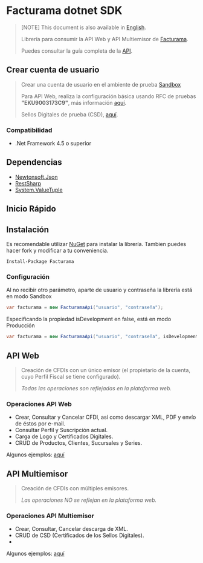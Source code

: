 # Facturama dotnet  SDK
  
> [NOTE] This document is also available in [English].
>
> Librería para consumir la API Web y API Multiemisor de [Facturama](https://api.facturama.mx/).
>
> Puedes consultar la guía completa de la [API](https://apisandbox.facturama.mx/guias).
## Crear cuenta de usuario

> Crear una cuenta de usuario en el ambiente de prueba [Sandbox](https://dev.facturama.mx/api/login) 
>
> Para API Web, realiza la configuración básica usando RFC de pruebas **"EKU9003173C9"**, más información [aquí](https://apisandbox.facturama.mx/guias/perfil-fiscal).
>
> Sellos Digitales de prueba (CSD), [aquí](https://github.com/rafa-dx/facturama-CSD-prueba). 


### Compatibilidad
* .Net Framework 4.5 o superior

## Dependencias
* [Newtonsoft.Json](http://james.newtonking.com/json)
* [RestSharp](http://restsharp.org/)
* [System.ValueTuple](https://www.nuget.org/packages/System.ValueTuple/)

## Inicio Rápido

## Instalación 

Es recomendable utilizar [NuGet](http://docs.nuget.org) para instalar la librería. Tambien puedes hacer fork y modificar a tu conveniencia.
```net
Install-Package Facturama
```

### Configuración  

Al no recibir otro parámetro, aparte de usuario y contraseña la librería está en modo Sandbox
```cs
var facturama = new FacturamaApi("usuario", "contraseña");
```
Especificando la propiedad isDevelopment en false, está en modo Producción
```cs
var facturama = new FacturamaApi("usuario", "contraseña", isDevelopment: false);
```

## API Web

> Creación de CFDIs con un único emisor (el propietario de la cuenta, cuyo Perfil Fiscal se tiene configurado).
> 
> *Todas las operaciones son reflejadas en la plataforma web.*
### Operaciones API Web
- Crear, Consultar y Cancelar CFDI, así como descargar XML, PDF y envío de éstos por e-mail.
- Consultar Perfil y Suscripción actual.
- Carga de Logo y Certificados Digitales.
- CRUD de Productos, Clientes, Sucursales y Series.

Algunos ejemplos: [aquí](https://github.com/Facturama/facturama-dotnet-sdk/wiki/API-Web)


## API Multiemisor

> Creación de CFDIs con múltiples emisores.
>
> *Las operaciones NO se reflejan en la plataforma web.*
### Operaciones API Multiemisor

- Crear, Consultar, Cancelar descarga de XML.
- CRUD de CSD (Certificados de los Sellos Digitales).
- 
Algunos ejemplos: [aquí](https://github.com/Facturama/facturama-dotnet-sdk/wiki/API-Multiemisor)

[English]: ./README-en.md
